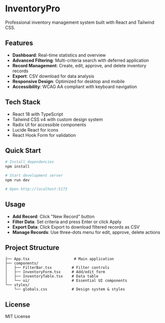 # InventoryPro

Professional inventory management system built with React and Tailwind CSS.

## Features

- **Dashboard**: Real-time statistics and overview
- **Advanced Filtering**: Multi-criteria search with deferred application  
- **Record Management**: Create, edit, approve, and delete inventory records
- **Export**: CSV download for data analysis
- **Responsive Design**: Optimized for desktop and mobile
- **Accessibility**: WCAG AA compliant with keyboard navigation

## Tech Stack

- React 18 with TypeScript
- Tailwind CSS v4 with custom design system
- Radix UI for accessible components
- Lucide React for icons
- React Hook Form for validation

## Quick Start

```bash
# Install dependencies
npm install

# Start development server
npm run dev

# Open http://localhost:5173
```

## Usage

- **Add Record**: Click "New Record" button
- **Filter Data**: Set criteria and press Enter or click Apply
- **Export Data**: Click Export to download filtered records as CSV
- **Manage Records**: Use three-dots menu for edit, approve, delete actions

## Project Structure

```
├── App.tsx                    # Main application
├── components/
│   ├── FilterBar.tsx         # Filter controls  
│   ├── InventoryForm.tsx     # Add/edit form
│   ├── InventoryTable.tsx    # Data table
│   └── ui/                   # Essential UI components
└── styles/
    └── globals.css           # Design system & styles
```

## License

MIT License